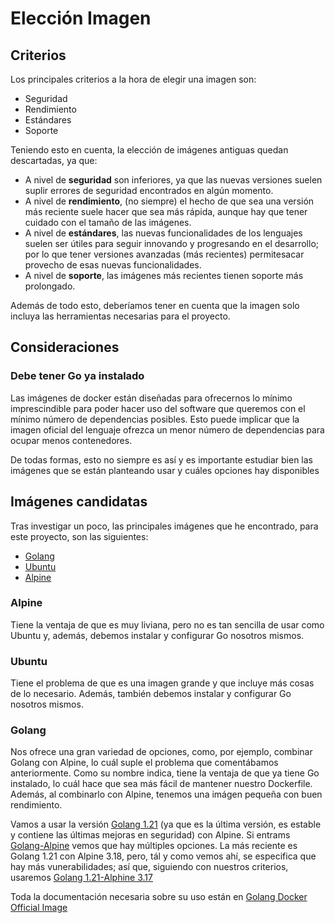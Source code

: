 # Elección Imagen

## Criterios

Los principales criterios a la hora de elegir una imagen son:

- Seguridad
- Rendimiento 
- Estándares
- Soporte

Teniendo esto en cuenta, la elección de imágenes antiguas quedan descartadas, ya que:

- A nivel de **seguridad** son inferiores, ya que las nuevas versiones suelen suplir errores de seguridad encontrados en algún momento.
- A nivel de **rendimiento**, (no siempre) el hecho de que sea una versión más reciente suele hacer que sea más rápida, aunque hay que tener cuidado con el tamaño de las imágenes.
- A nivel de **estándares**, las nuevas funcionalidades de los lenguajes suelen ser útiles para seguir innovando y progresando en el desarrollo; por lo que tener versiones avanzadas (más recientes) permitesacar provecho de esas nuevas funcionalidades.
- A nivel de **soporte**, las imágenes más recientes tienen soporte más prolongado.

Además de todo esto, deberíamos tener en cuenta que la imagen solo incluya las herramientas necesarias para el proyecto.

## Consideraciones

### Debe tener Go ya instalado

Las imágenes de docker están diseñadas para ofrecernos lo mínimo imprescindible para poder hacer uso del software que queremos con el mínimo número de dependencias posibles. Esto puede implicar que la imagen oficial del lenguaje ofrezca un menor número de dependencias para ocupar menos contenedores.

De todas formas, esto no siempre es así y es importante estudiar bien las imágenes que se están planteando usar y cuáles opciones hay disponibles

## Imágenes candidatas

Tras investigar un poco, las principales imágenes que he encontrado, para este proyecto, son las siguientes:

- [Golang](https://hub.docker.com/_/golang)
- [Ubuntu](https://hub.docker.com/_/ubuntu)
- [Alpine](https://hub.docker.com/_/alpine)

### Alpine

Tiene la ventaja de que es muy liviana, pero no es tan sencilla de usar como Ubuntu y, además, debemos instalar y configurar Go nosotros mismos.

### Ubuntu

Tiene el problema de que es una imagen grande y que incluye más cosas de lo necesario. Además, también debemos instalar y configurar Go nosotros mismos.

### Golang

Nos ofrece una gran variedad de opciones, como, por ejemplo, combinar Golang con Alpine, lo cuál suple el problema que comentábamos anteriormente. Como su nombre indica, tiene la ventaja de que ya tiene Go instalado, lo cuál hace que sea más fácil de mantener nuestro Dockerfile. Además, al combinarlo con Alpine, tenemos una imágen pequeña con buen rendimiento.

Vamos a usar la versión [Golang 1.21](https://go.dev/doc/devel/release#go1.21.0) (ya que es la última versión, es estable y contiene las últimas mejoras en seguridad) con Alpine. Si entrams [Golang-Alpine](https://hub.docker.com/_/golang/tags?page=1&name=alpine) vemos que hay múltiples opciones. La más reciente es Golang 1.21 con Alpine 3.18, pero, tál y como vemos ahí, se especifica que hay más vunerabilidades; así que, siguiendo con nuestros criterios, usaremos [Golang 1.21-Alphine 3.17](https://hub.docker.com/layers/library/golang/1.21-alpine3.17/images/sha256-23b99eb736d97c576627bce305d93d14cf8074cd5da6a4e8b2f4767e9b381614?context=explore)

Toda la documentación necesaria sobre su uso están en [Golang Docker Official Image](https://hub.docker.com/_/golang)